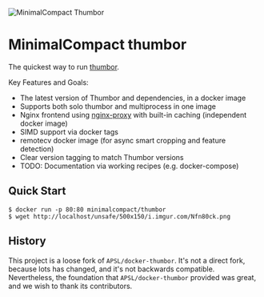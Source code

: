 ![](https://s3.eu-west-2.amazonaws.com/minimal-compact/images/mc-thumbor.png "MinimalCompact Thumbor")

# MinimalCompact thumbor

The quickest way to run [thumbor](https://github.com/thumbor/thumbor).

Key Features and Goals:

* The latest version of Thumbor and dependencies, in a docker image
* Supports both solo thumbor and multiprocess in one image
* Nginx frontend using [nginx-proxy](https://github.com/jwilder/nginx-proxy)
  with built-in caching (independent docker image)
* SIMD support via docker tags
* remotecv docker image (for async smart cropping and feature detection)
* Clear version tagging to match Thumbor versions
* TODO: Documentation via working recipes (e.g. docker-compose)

## Quick Start

```
$ docker run -p 80:80 minimalcompact/thumbor
$ wget http://localhost/unsafe/500x150/i.imgur.com/Nfn80ck.png
```

## History

This project is a loose fork of `APSL/docker-thumbor`. It's not a direct fork, because lots has changed, and it's not
backwards compatible. Nevertheless, the foundation that `APSL/docker-thumbor` provided was great, and we wish to thank its
contributors.
